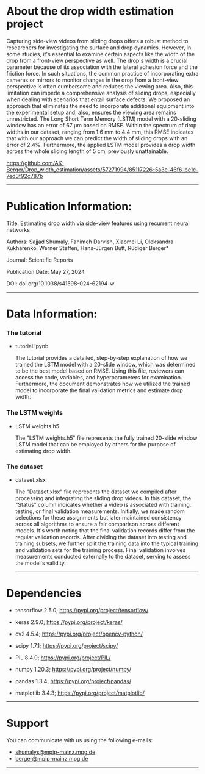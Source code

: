 # About the drop width estimation project

Capturing side-view videos from sliding drops offers a robust method to researchers for investigating the surface and drop dynamics. However, in some studies, it's essential to examine certain aspects like the width of the drop from a front-view perspective as well. The drop's width is a crucial parameter because of its association with the lateral adhesion force and the friction force.  In such situations, the common practice of incorporating extra cameras or mirrors to monitor changes in the drop from a front-view perspective is often cumbersome and reduces the viewing area. Also, this limitation can impede a comprehensive analysis of sliding drops, especially when dealing with scenarios that entail surface defects. 
We proposed an approach that eliminates the need to incorporate additional equipment into the experimental setup and, also, ensures the viewing area remains unrestricted. The Long Short Term Memory (LSTM) model with a 20-sliding window has an error of 67 µm based on RMSE. Within the spectrum of drop widths in our dataset, ranging from 1.6 mm to 4.4 mm, this RMSE indicates that with our approach we can predict the width of sliding drops with an error of 2.4%. Furthermore, the applied LSTM model provides a drop width across the whole sliding length of 5 cm, previously unattainable.


https://github.com/AK-Berger/Drop_width_estimation/assets/57271994/85117226-5a3e-46f6-be1c-7ed3f92c787b



---
# Publication Information:

Title: Estimating drop width via side-view features using recurrent neural networks

Authors: Sajjad Shumaly, Fahimeh Darvish, Xiaomei Li, Oleksandra Kukharenko, Werner Steffen, Hans-Jürgen Butt, Rüdiger Berger*

Journal: Scientific Reports

Publication Date: May 27, 2024

DOI: doi.org/10.1038/s41598-024-62194-w

---
# Data Information:

### The tutorial

- tutorial.ipynb

    The tutorial provides a detailed, step-by-step explanation of how we trained the LSTM model with a 20-slide window, which was determined to be the best model based on RMSE. Using this file, reviewers can access the code, variables, and hyperparameters for examination. Furthermore, the document demonstrates how we utilized the trained model to incorporate the final validation metrics and estimate drop width.

### The LSTM weights

- LSTM weights.h5

    The "LSTM weights.h5" file represents the fully trained 20-slide window LSTM model that can be employed by others for the purpose of estimating drop width.

### The dataset

- dataset.xlsx

    The "Dataset.xlsx" file represents the dataset we compiled after processing and integrating the sliding drop videos. In this dataset, the "Status" column indicates whether a video is associated with training, testing, or final validation measurements. Initially, we made random selections for these assignments but later maintained consistency across all algorithms to ensure a fair comparison across different models. It's worth noting that the final validation records differ from the regular validation records. After dividing the dataset into testing and training subsets, we further split the training data into the typical training and validation sets for the training process. Final validation involves measurements conducted externally to the dataset, serving to assess the model's validity.

  ---
# Dependencies 

- tensorflow 2.5.0; https://pypi.org/project/tensorflow/

- keras 2.9.0; https://pypi.org/project/keras/

- cv2 4.5.4; https://pypi.org/project/opencv-python/

- scipy 1.7.1; https://pypi.org/project/scipy/

- PIL 8.4.0; https://pypi.org/project/PIL/

- numpy 1.20.3; https://pypi.org/project/numpy/

- pandas 1.3.4; https://pypi.org/project/pandas/

- matplotlib 3.4.3; https://pypi.org/project/matplotlib/

---
# Support

You can communicate with us using the following e-mails:

- shumalys@mpip-mainz.mpg.de
- berger@mpip-mainz.mpg.de
---
